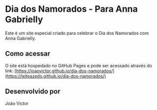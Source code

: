 # Dia dos Namorados - Para Anna Gabrielly

Este é um site especial criado para celebrar o Dia dos Namorados com Anna Gabrielly.

## Como acessar

O site está hospedado no GitHub Pages e pode ser acessado através do link: [https://joaovictor.github.io/dia-dos-namorados/](https://leiteazedo.github.io/dia-dos-namorados/)

## Desenvolvido por

João Victor
